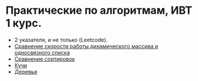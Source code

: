 # Практические по алгоритмам, ИВТ 1 курс.

* 2 указателя, и не только (Leetcode).
* [Сравнение скорости работы динамического массива и односвязного списка](https://github.com/VladislavHacker/MiptExamples/tree/main/2023/AlgoICT2Sem/Practics/Prac2)
* [Cравнение сортировок](https://github.com/VladislavHacker/MiptExamples/tree/main/2023/AlgoICT2Sem/Practics/Prac3)
* [Кучи](https://github.com/VladislavHacker/MiptExamples/tree/main/2023/AlgoICT2Sem/Practics/Prac4)
* [Деревья](https://github.com/VladislavHacker/MiptExamples/tree/main/2023/AlgoICT2Sem/Practics/Prac5)
